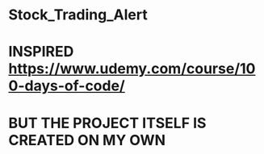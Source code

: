 # Stock_Trading_Alert
# INSPIRED https://www.udemy.com/course/100-days-of-code/
# BUT THE PROJECT ITSELF IS CREATED ON MY OWN

